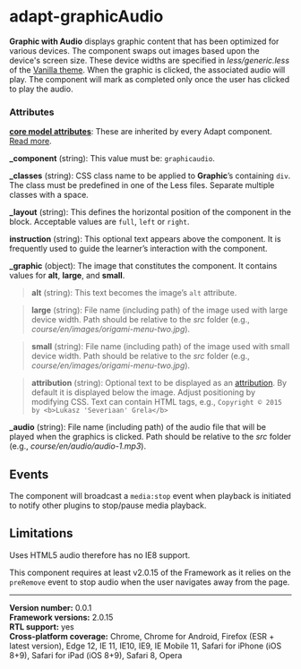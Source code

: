 # adapt-graphicAudio 

**Graphic with Audio** displays graphic content that has been optimized for various devices. The component swaps out images based upon the device's screen size. These device widths are specified in *less/generic.less* of the [Vanilla theme](https://github.com/adaptlearning/adapt-contrib-vanilla). When the graphic is clicked, the associated audio will play. The component will mark as completed only once the user has clicked to play the audio.

### Attributes

[**core model attributes**](https://github.com/adaptlearning/adapt_framework/wiki/Core-model-attributes): These are inherited by every Adapt component. [Read more](https://github.com/adaptlearning/adapt_framework/wiki/Core-model-attributes).

**_component** (string): This value must be: `graphicaudio`.

**_classes** (string): CSS class name to be applied to **Graphic**’s containing `div`. The class must be predefined in one of the Less files. Separate multiple classes with a space.

**_layout** (string): This defines the horizontal position of the component in the block. Acceptable values are `full`, `left` or `right`.  

**instruction** (string): This optional text appears above the component. It is frequently used to
guide the learner’s interaction with the component.  

**_graphic** (object): The image that constitutes the component. It contains values for **alt**, **large**, and **small**.

>**alt** (string): This text becomes the image’s `alt` attribute. 

>**large** (string): File name (including path) of the image used with large device width. Path should be relative to the *src* folder (e.g., *course/en/images/origami-menu-two.jpg*).  

>**small** (string): File name (including path) of the image used with small device width. Path should be relative to the *src* folder (e.g., *course/en/images/origami-menu-two.jpg*).  

>**attribution** (string): Optional text to be displayed as an [attribution](https://wiki.creativecommons.org/Best_practices_for_attribution). By default it is displayed below the image. Adjust positioning by modifying CSS. Text can contain HTML tags, e.g., `Copyright © 2015 by <b>Lukasz 'Severiaan' Grela</b>`  

**_audio** (string): File name (including path) of the audio file that will be played when the graphics is clicked. Path should be relative to the *src* folder (e.g., *course/en/audio/audio-1.mp3*).

## Events
The component will broadcast a `media:stop` event when playback is initiated to notify other plugins to stop/pause media playback.

## Limitations
 
Uses HTML5 audio therefore has no IE8 support.

This component requires at least v2.0.15 of the Framework as it relies on the `preRemove` event to stop audio when the user navigates away from the page. 

----------------------------
**Version number:**  0.0.1   
**Framework versions:** 2.0.15  
**RTL support:** yes  
**Cross-platform coverage:** Chrome, Chrome for Android, Firefox (ESR + latest version), Edge 12, IE 11, IE10, IE9, IE Mobile 11, Safari for iPhone (iOS 8+9), Safari for iPad (iOS 8+9), Safari 8, Opera    